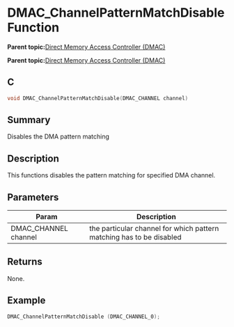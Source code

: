 # DMAC\_ChannelPatternMatchDisable Function

**Parent topic:**[Direct Memory Access Controller \(DMAC\)](GUID-FF4E46D0-1926-4335-942C-7767A23A991D.md)

**Parent topic:**[Direct Memory Access Controller \(DMAC\)](GUID-2C5A3108-4274-4720-A95E-8017AA500BB4.md)

## C

```c
void DMAC_ChannelPatternMatchDisable(DMAC_CHANNEL channel)
```

## Summary

Disables the DMA pattern matching

## Description

This functions disables the pattern matching for specified DMA channel.

## Parameters

|Param|Description|
|-----|-----------|
|DMAC\_CHANNEL channel|the particular channel for which pattern matching has to be disabled|

## Returns

None.

## Example

```c
DMAC_ChannelPatternMatchDisable (DMAC_CHANNEL_0);
```

